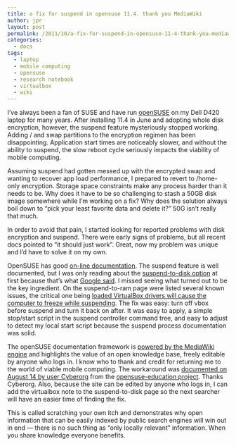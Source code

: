 ```yaml
---
title: a fix for suspend in opensuse 11.4. thank you MediaWiki
author: jpr
layout: post
permalink: /2011/10/a-fix-for-suspend-in-opensuse-11-4-thank-you-mediawiki/
categories:
  - docs
tags:
  - laptop
  - mobile computing
  - opensuse
  - research notebook
  - virtualbox
  - wiki
---
```

I&#8217;ve always been a fan of SUSE and have run [openSUSE][1] on my Dell D420 laptop for many years. After installing 11.4 in June and adopting whole disk encryption, however, the suspend feature mysteriously stopped working. Adding / and swap partitions to the encryption regimen has been disappointing. Application start times are noticeably slower, and without the ability to suspend, the slow reboot cycle seriously impacts the viability of mobile computing.

Assuming suspend had gotten messed up with the encrypted swap and wanting to recover app load performance, I prepared to revert to /home-only encryption. Storage space constraints make any process harder than it needs to be. Why does it have to be so challenging to stash a 50GB disk image somewhere while I&#8217;m working on a fix? Why does the solution always boil down to &#8220;pick your least favorite data and delete it?&#8221; 50G isn&#8217;t really that much.<!--more-->

In order to avoid that pain, I started looking for reported problems with disk encryption and suspend. There were early signs of problems, but all recent docs pointed to &#8220;it should just work&#8221;. Great, now my problem was unique and I&#8217;d have to solve it on my own.

OpenSUSE has good [on-line documentation][2]. The suspend feature is well documented, but I was only reading about the [suspend-to-disk option][3] at first because that&#8217;s what [Google said][4]. I missed seeing what turned out to be the key ingredient. On the suspend-to-ram page were listed several known issues, the critical one being [loaded VirtualBox drivers will cause the computer to freeze while suspending][5]. The fix was easy: turn off vbox before suspend and turn it back on after. It was easy to apply, a simple stop/start script in the suspend controller command tree, and easy to adjust to detect my local start script because the suspend process documentation was solid.

The openSUSE documentation framework is [powered by the MediaWiki engine][6] and highlights the value of an open knowledge base, freely editable by anyone who logs in. I know who to thank and credit for returning me to the world of viable mobile computing. The workaround was [documented on August 14 by user Cyberorg][7] from the [opensuse-education project][8]. Thanks Cyberorg. Also, because the site can be edited by anyone who logs in, I can add the virtualbox note to the suspend-to-disk page so the next searcher will have an easier time of finding the fix.

This is called scratching your own itch and demonstrates why open information that can be easily indexed by public search engines will win out in end &#8212; there is no such thing as &#8220;only locally relevant&#8221; information. When you share knowledge everyone benefits.

 [1]: http://www.opensuse.org/en/
 [2]: http://en.opensuse.org/Main_Page
 [3]: http://en.opensuse.org/SDB:Suspend_to_disk
 [4]: http://www.google.com/search?q=opensuse+suspend+to+encrypted+disk
 [5]: http://en.opensuse.org/SDB:Suspend_to_RAM#Problem_due_to_VirtualBox_drivers
 [6]: http://en.opensuse.org/Special:Version
 [7]: http://en.opensuse.org/index.php?title=SDB%3ASuspend_to_RAM&action=historysubmit&diff=42215&oldid=37155
 [8]: http://www.opensuse-education.org/
